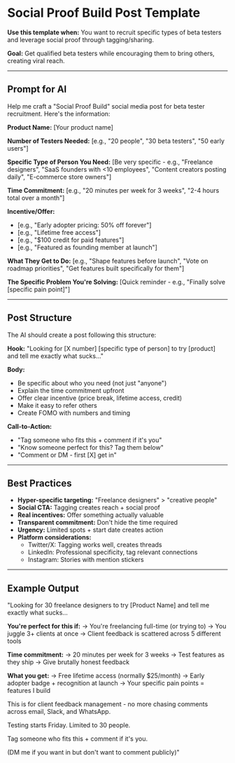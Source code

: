 # Social Proof Build Post Template

**Use this template when:** You want to recruit specific types of beta testers and leverage social proof through tagging/sharing.

**Goal:** Get qualified beta testers while encouraging them to bring others, creating viral reach.

---

## Prompt for AI

Help me craft a "Social Proof Build" social media post for beta tester recruitment. Here's the information:

**Product Name:**
[Your product name]

**Number of Testers Needed:**
[e.g., "20 people", "30 beta testers", "50 early users"]

**Specific Type of Person You Need:**
[Be very specific - e.g., "Freelance designers", "SaaS founders with <10 employees", "Content creators posting daily", "E-commerce store owners"]

**Time Commitment:**
[e.g., "20 minutes per week for 3 weeks", "2-4 hours total over a month"]

**Incentive/Offer:**
- [e.g., "Early adopter pricing: 50% off forever"]
- [e.g., "Lifetime free access"]
- [e.g., "$100 credit for paid features"]
- [e.g., "Featured as founding member at launch"]

**What They Get to Do:**
[e.g., "Shape features before launch", "Vote on roadmap priorities", "Get features built specifically for them"]

**The Specific Problem You're Solving:**
[Quick reminder - e.g., "Finally solve [specific pain point]"]

---

## Post Structure

The AI should create a post following this structure:

**Hook:** "Looking for [X number] [specific type of person] to try [product] and tell me exactly what sucks..."

**Body:**
- Be specific about who you need (not just "anyone")
- Explain the time commitment upfront
- Offer clear incentive (price break, lifetime access, credit)
- Make it easy to refer others
- Create FOMO with numbers and timing

**Call-to-Action:**
- "Tag someone who fits this + comment if it's you"
- "Know someone perfect for this? Tag them below"
- "Comment or DM - first [X] get in"

---

## Best Practices

- **Hyper-specific targeting:** "Freelance designers" > "creative people"
- **Social CTA:** Tagging creates reach + social proof
- **Real incentives:** Offer something actually valuable
- **Transparent commitment:** Don't hide the time required
- **Urgency:** Limited spots + start date creates action
- **Platform considerations:**
  - Twitter/X: Tagging works well, creates threads
  - LinkedIn: Professional specificity, tag relevant connections
  - Instagram: Stories with mention stickers

---

## Example Output

"Looking for 30 freelance designers to try [Product Name] and tell me exactly what sucks...

**You're perfect for this if:**
→ You're freelancing full-time (or trying to)
→ You juggle 3+ clients at once
→ Client feedback is scattered across 5 different tools

**Time commitment:**
→ 20 minutes per week for 3 weeks
→ Test features as they ship
→ Give brutally honest feedback

**What you get:**
→ Free lifetime access (normally $25/month)
→ Early adopter badge + recognition at launch
→ Your specific pain points = features I build

This is for client feedback management - no more chasing comments across email, Slack, and WhatsApp.

Testing starts Friday. Limited to 30 people.

Tag someone who fits this + comment if it's you.

(DM me if you want in but don't want to comment publicly)"
